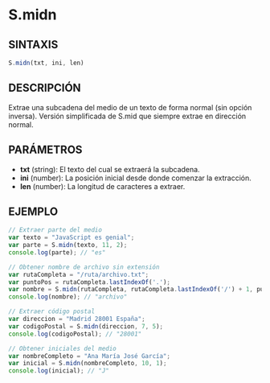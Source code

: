 # S.midn

## SINTAXIS
```javascript
S.midn(txt, ini, len)
```

## DESCRIPCIÓN
Extrae una subcadena del medio de un texto de forma normal (sin opción inversa). Versión simplificada de S.mid que siempre extrae en dirección normal.

## PARÁMETROS
- **txt** (string): El texto del cual se extraerá la subcadena.
- **ini** (number): La posición inicial desde donde comenzar la extracción.
- **len** (number): La longitud de caracteres a extraer.

## EJEMPLO
```javascript
// Extraer parte del medio
var texto = "JavaScript es genial";
var parte = S.midn(texto, 11, 2);
console.log(parte); // "es"

// Obtener nombre de archivo sin extensión
var rutaCompleta = "/ruta/archivo.txt";
var puntoPos = rutaCompleta.lastIndexOf('.');
var nombre = S.midn(rutaCompleta, rutaCompleta.lastIndexOf('/') + 1, puntoPos - rutaCompleta.lastIndexOf('/') - 1);
console.log(nombre); // "archivo"

// Extraer código postal
var direccion = "Madrid 28001 España";
var codigoPostal = S.midn(direccion, 7, 5);
console.log(codigoPostal); // "28001"

// Obtener iniciales del medio
var nombreCompleto = "Ana María José García";
var inicial = S.midn(nombreCompleto, 10, 1);
console.log(inicial); // "J"
```